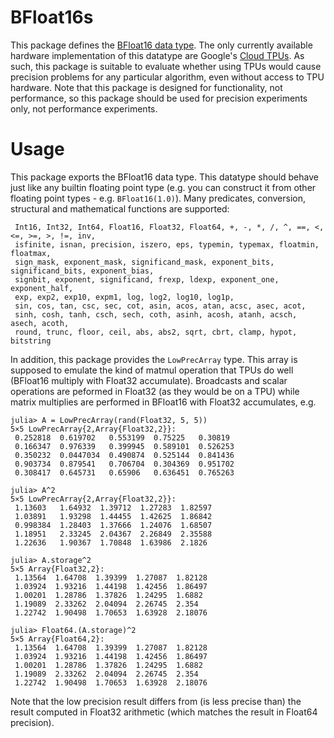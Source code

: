 # BFloat16s

This package defines the [BFloat16 data type](https://en.wikipedia.org/wiki/Bfloat16_floating-point_format).
The only currently available hardware implementation of this datatype are
Google's [Cloud TPUs](https://en.wikipedia.org/wiki/Tensor_processing_unit).
As such, this package is suitable to evaluate whether using TPUs would cause
precision problems for any particular algorithm, even without access to TPU
hardware. Note that this package is designed for functionality, not performance,
so this package should be used for precision experiments only, not performance
experiments.

# Usage

This package exports the BFloat16 data type. This datatype should behave
just like any builtin floating point type (e.g. you can construct it from
other floating point types - e.g. `BFloat16(1.0)`). Many predicates, 
conversion, structural and mathematical functions are supported:
```
 Int16, Int32, Int64, Float16, Float32, Float64, +, -, *, /, ^, ==, <, <=, >=, >, !=, inv,
 isfinite, isnan, precision, iszero, eps, typemin, typemax, floatmin, floatmax,
 sign_mask, exponent_mask, significand_mask, exponent_bits, significand_bits, exponent_bias,
 signbit, exponent, significand, frexp, ldexp, exponent_one, exponent_half,
 exp, exp2, exp10, expm1, log, log2, log10, log1p,
 sin, cos, tan, csc, sec, cot, asin, acos, atan, acsc, asec, acot,
 sinh, cosh, tanh, csch, sech, coth, asinh, acosh, atanh, acsch, asech, acoth,
 round, trunc, floor, ceil, abs, abs2, sqrt, cbrt, clamp, hypot, bitstring
```

In addition, this package provides the `LowPrecArray` type. This array is 
supposed to emulate the kind of matmul operation that TPUs do well
(BFloat16 multiply with Float32 accumulate). Broadcasts and scalar operations
are peformed in Float32 (as they would be on a TPU) while matrix multiplies
are performed in BFloat16 with Float32 accumulates, e.g.

```
julia> A = LowPrecArray(rand(Float32, 5, 5))
5×5 LowPrecArray{2,Array{Float32,2}}:
 0.252818  0.619702   0.553199  0.75225   0.30819
 0.166347  0.976339   0.399945  0.589101  0.526253
 0.350232  0.0447034  0.490874  0.525144  0.841436
 0.903734  0.879541   0.706704  0.304369  0.951702
 0.308417  0.645731   0.65906   0.636451  0.765263

julia> A^2
5×5 LowPrecArray{2,Array{Float32,2}}:
 1.13603   1.64932  1.39712  1.27283  1.82597
 1.03891   1.93298  1.44455  1.42625  1.86842
 0.998384  1.28403  1.37666  1.24076  1.68507
 1.18951   2.33245  2.04367  2.26849  2.35588
 1.22636   1.90367  1.70848  1.63986  2.1826

julia> A.storage^2
5×5 Array{Float32,2}:
 1.13564  1.64708  1.39399  1.27087  1.82128
 1.03924  1.93216  1.44198  1.42456  1.86497
 1.00201  1.28786  1.37826  1.24295  1.6882
 1.19089  2.33262  2.04094  2.26745  2.354
 1.22742  1.90498  1.70653  1.63928  2.18076

julia> Float64.(A.storage)^2
5×5 Array{Float64,2}:
 1.13564  1.64708  1.39399  1.27087  1.82128
 1.03924  1.93216  1.44198  1.42456  1.86497
 1.00201  1.28786  1.37826  1.24295  1.6882
 1.19089  2.33262  2.04094  2.26745  2.354
 1.22742  1.90498  1.70653  1.63928  2.18076
```

Note that the low precision result differs from (is less precise than) the
result computed in Float32 arithmetic (which matches the result in Float64
precision).
